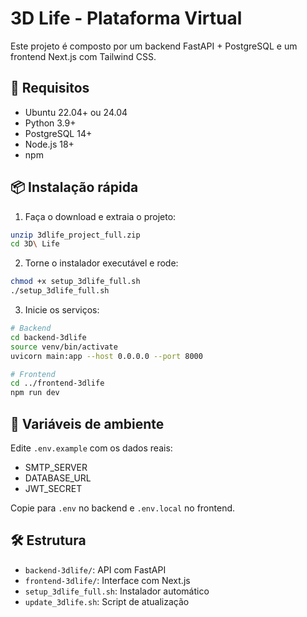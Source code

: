 # 3D Life - Plataforma Virtual

Este projeto é composto por um backend FastAPI + PostgreSQL e um frontend Next.js com Tailwind CSS.

## 🚀 Requisitos

- Ubuntu 22.04+ ou 24.04
- Python 3.9+
- PostgreSQL 14+
- Node.js 18+
- npm

## 📦 Instalação rápida

1. Faça o download e extraia o projeto:
```bash
unzip 3dlife_project_full.zip
cd 3D\ Life
```

2. Torne o instalador executável e rode:
```bash
chmod +x setup_3dlife_full.sh
./setup_3dlife_full.sh
```

3. Inicie os serviços:

```bash
# Backend
cd backend-3dlife
source venv/bin/activate
uvicorn main:app --host 0.0.0.0 --port 8000

# Frontend
cd ../frontend-3dlife
npm run dev
```

## 🔐 Variáveis de ambiente

Edite `.env.example` com os dados reais:
- SMTP_SERVER
- DATABASE_URL
- JWT_SECRET

Copie para `.env` no backend e `.env.local` no frontend.

## 🛠️ Estrutura

- `backend-3dlife/`: API com FastAPI
- `frontend-3dlife/`: Interface com Next.js
- `setup_3dlife_full.sh`: Instalador automático
- `update_3dlife.sh`: Script de atualização